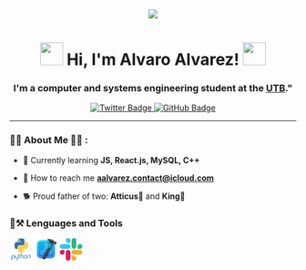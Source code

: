 <div id="header" align="center">
    <img src="https://media.giphy.com/media/scZPhLqaVOM1qG4lT9/giphy.gif" width="200">
    <h1 align="center"><img src="http://clipart-library.com/images/8ixKaobip.gif" width="40" height="40"> Hi, I'm Alvaro Alvarez! <img src="http://clipart-library.com/images/6iypypAin.gif" width="40" height="40"></h1>
    <h3 align="center">
        I'm a computer and systems engineering student at the <a href="https://www.utb.edu.co/">UTB</a>."
    </h3>
</div>

<div id="badges" align="center">
    <a href="https://twitter.com/alvaneedsfood">
        <img src="https://img.shields.io/twitter/follow/alvaneedsfood?logo=twitter&style=for-the-badge" 
        alt="Twitter Badge">
    </a>
    <a href="https://github.com/AlvaNeedsFood">
        <img src="https://img.shields.io/github/followers/AlvaNeedsFood?logo=github&style=for-the-badge" 
        alt="GitHub Badge">
    </a>
</div>

---

### 🧑‍💻 About Me 🧑‍💻 :

- 🌱 Currently learning **JS, React.js, MySQL, C++**

- 📧 How to reach me **aalvarez.contact@icloud.com**

- 🐕 Proud father of two: **Atticus**🐾 and **King**👑

<div align="left">
    <h3>🧰⚒️ Lenguages and Tools</h3>
    <div>
        <img src="https://github.com/devicons/devicon/blob/master/icons/python/python-original-wordmark.svg" title="Python" alt="Python"
        width="40" height="40">
        <img src="https://github.com/devicons/devicon/blob/master/icons/xcode/xcode-original.svg" title="Xcode" alt="Xcode"
        width="40" height="40">
        <img src="https://github.com/devicons/devicon/blob/master/icons/slack/slack-original.svg" title="Slack" alt="Slack"
        width="40" height="40">
    </div>
</div>
